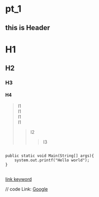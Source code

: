 # pt_1

this is Header
---------------
# H1
## H2
### H3
#### H4

> I1   
I1   
I1   
I1   
>   > I2
>   >   > I3
<pre>
<code>
public static void Main(String[] args){
    system.out.printf("Hello world");
}
</code>
</pre>

[link keyword][id]

[id]: URL "Optional Title here"

// code
Link: [Google][googlelink]

[googlelink]: https://google.com "Go google"
